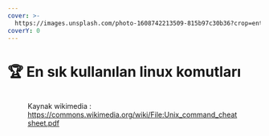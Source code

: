 ```yaml
---
cover: >-
  https://images.unsplash.com/photo-1608742213509-815b97c30b36?crop=entropy&cs=tinysrgb&fm=jpg&ixid=MnwxOTcwMjR8MHwxfHNlYXJjaHwxfHxjb21wdXRlciUyMHRlcm1pbmFsfGVufDB8fHx8MTY3OTAxODc1NQ&ixlib=rb-4.0.3&q=80
coverY: 0
---
```


# 🏆 En sık kullanılan linux komutları

<figure><img src="../../.gitbook/assets/Temel Linux Komutları" alt=""><figcaption><p>Kaynak wikimedia : <a href="https://commons.wikimedia.org/wiki/File:Unix_command_cheatsheet.pdf">https://commons.wikimedia.org/wiki/File:Unix_command_cheatsheet.pdf</a></p></figcaption></figure>
